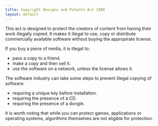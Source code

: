 ```yaml
---
title: Copyright Designs and Patents Act 1988
layout: default
---
```

This act is designed to protect the creators of content from having their work illegally copied. It makes it illegal to use, copy or distribute commercially available software without buying the appropirate license. 
				
If you buy a piece of media, it is illegal to:
<ul>
    <li>pass a copy to a friend.</li>
    <li>make a copy and then sell it.</li>
    <li>use the software on a network, unless the license allows it.</li>
</ul>
The software industry can take some steps to prevent illegal copying of software:
<ul>
    <li>requiring a unique key before installation.</li>
    <li>requiring the presence of a CD.</li>
    <li>requiring the presence of a dongle.</li>
</ul>
It is worth noting that while you can protect games, applications or operating systems, algorithms themselves are not eligible for protection.